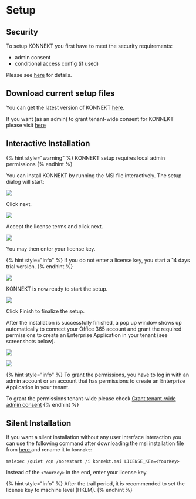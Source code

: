 # Setup

## Security

To setup KONNEKT you first have to meet the security requirements:

* admin consent
* conditional access config (if used)

Please see [here](security/) for details.

## Download current setup files

You can get the latest version of KONNEKT [here](https://trial.konnekt.io/).

If you want (as an admin) to grant tenant-wide consent for KONNEKT please visit [here ](security/grant-admin-consent-in-enterprise-applications.md)

## Interactive Installation

{% hint style="warning" %}
KONNEKT setup requires local admin permissions&#x20;
{% endhint %}

You can install KONNEKT by running the MSI file interactively. The setup dialog will start:

![](<../.gitbook/assets/2022-08-02 15\_18\_53-Window.png>)

Click next.

![](<../.gitbook/assets/2022-08-02 15\_19\_21-Window.png>)

Accept the license terms and click next.

![](<../.gitbook/assets/2022-08-02 15\_19\_47-Window.png>)

You may then enter your license key.

{% hint style="info" %}
If you do not enter a license key, you start a 14 days trial version.
{% endhint %}

![](<../.gitbook/assets/2022-08-02 15\_20\_34-Window.png>)

KONNEKT is now ready to start the setup.

![](<../.gitbook/assets/2022-08-02 15\_21\_06-Window.png>)

Click Finish to finalize the setup.

After the installation is successfully finished, a pop up window shows up automatically to connect your Office 365 account and grant the required permissions to create an Enterprise Application in your tenant (see screenshots below).

![](<../.gitbook/assets/2022-08-16 15\_28\_19-Windows Sandbox.png>)

![](<../.gitbook/assets/2022-08-16 15\_37\_05-Windows Sandbox.png>)

{% hint style="info" %}
To grant the permissions, you have to log in with an admin account or an account that has permissions to create an Enterprise Application in your tenant.

To grant the permissions tenant-wide please check [Grant tenant-wide admin consent](security/grant-admin-consent-in-enterprise-applications.md)&#x20;
{% endhint %}

## Silent Installation

If you want a silent installation without any user interface interaction you can use the following command after downloading the msi installation file from [here ](https://trial.konnekt.io/)and rename it to `konnekt`:\
\
`msiexec /quiet /qn /norestart /i konnekt.msi LICENSE_KEY=<YourKey>`

Instead of the `<YourKey>` in the end, enter your license key.

{% hint style="info" %}
After the trail period, it is recommended to set the license key to machine level (HKLM).
{% endhint %}
